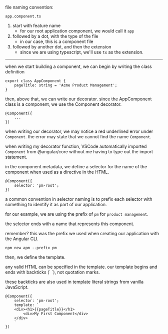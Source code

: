 file naming convention:

```
app.component.ts
```

1. start with feature name
    - for our root application component, we would call it `app`
2. followed by a dot, with the type of the file
    - in our case, this is a component file
3. followed by another dot, and then the extension
    - since we are using typescript, we'll use `ts` as the extension.

---

when we start building a component, we can begin by writing the class definition

```TSX
export class AppComponent {
    pageTitle: string = 'Acme Product Management';
}
```

then, above that, we can write our decorator. since the AppComponent class is a component, we use the Component decorator.

```TSX
@Component({
    ...
})
```

when writing our decorator, we may notice a red underlined error under `Component`. the error may state that we cannot find the name `Component`.

when writing my decorator function, VSCode automatically imported `Component` from @angular/core without me having to type out the import statement.

in the component metadata, we define a selector for the name of the component when used as a directive in the HTML.

```TSX
@Component({
    selector: 'pm-root';
})
```

a common convention in selector naming is to prefix each selector with something to identify it as part of our application.

for our example, we are using the prefix of `pm` for `product management`.

the selector ends with a name that represents this component.

remember? this was the prefix we used when creating our application with the Angular CLI.

`npm new apm --prefix pm`

then, we define the template.

any valid HTML can be specified in the template. our template begins and ends with backticks (\` \`), not quotation marks.

these backticks are also used in template literal strings from vanilla JavaScript.

```TSX
@Component({
    selector: 'pm-root';
    template: `
    <div><h1>{{pageTitle}}</h1>
        <div>My First Component</div>
    </div>
    `
})
```
